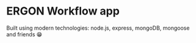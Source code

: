 # ERGON Workflow app
Built using modern technologies: node.js, express, mongoDB, mongoose and friends 😁
